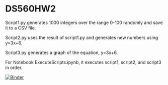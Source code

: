 # DS560HW2

Script1.py generates 1000 integers over the range 0-100 randomly and save it to a CSV file.

Script2.py uses the result of script1.py and generates new numbers using y=3x+6.

Script3.py generates a graph of the equation, y=3x+6.

For Notebook ExecuteScripts.ipynb, it executes script1, script2, and script3 in order. 




[![Binder](https://mybinder.org/badge_logo.svg)](https://mybinder.org/v2/gh/2018yzhang/RandomNumsAndExecuteFunction/master?filepath=Run3Scripts)
